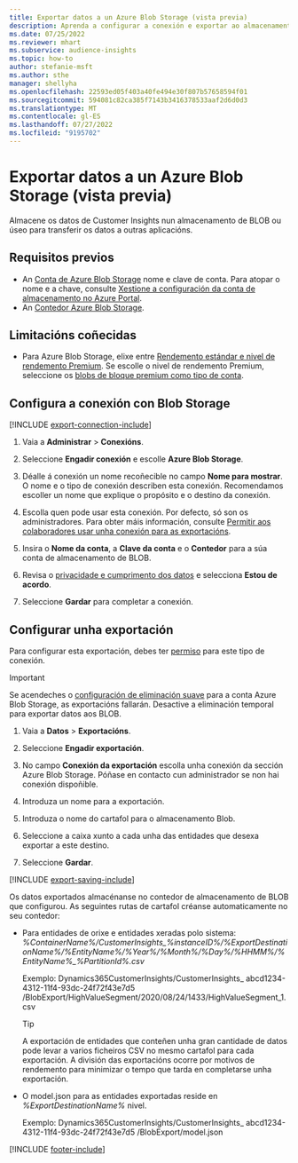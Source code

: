 ```yaml
---
title: Exportar datos a un Azure Blob Storage (vista previa)
description: Aprenda a configurar a conexión e exportar ao almacenamento de BLOB.
ms.date: 07/25/2022
ms.reviewer: mhart
ms.subservice: audience-insights
ms.topic: how-to
author: stefanie-msft
ms.author: sthe
manager: shellyha
ms.openlocfilehash: 22593ed05f403a40fe494e30f807b57658594f01
ms.sourcegitcommit: 594081c82ca385f7143b3416378533aaf2d6d0d3
ms.translationtype: MT
ms.contentlocale: gl-ES
ms.lasthandoff: 07/27/2022
ms.locfileid: "9195702"
---
```

# <a name="export-data-to-an-azure-blob-storage-preview"></a>Exportar datos a un Azure Blob Storage (vista previa)

Almacene os datos de Customer Insights nun almacenamento de BLOB ou úseo para transferir os datos a outras aplicacións.

## <a name="prerequisites"></a>Requisitos previos

- An [Conta de Azure Blob Storage](/azure/storage/blobs/create-data-lake-storage-account) nome e clave de conta. Para atopar o nome e a chave, consulte [Xestione a configuración da conta de almacenamento no Azure Portal](/azure/storage/common/storage-account-manage).
- An [Contedor Azure Blob Storage](/azure/storage/blobs/storage-quickstart-blobs-portal#create-a-container).

## <a name="known-limitations"></a>Limitacións coñecidas

- Para Azure Blob Storage, elixe entre [Rendemento estándar e nivel de rendemento Premium](/azure/storage/blobs/storage-blob-performance-tiers). Se escolle o nivel de rendemento Premium, seleccione os [blobs de bloque premium como tipo de conta](/azure/storage/common/storage-account-overview#types-of-storage-accounts).

## <a name="set-up-connection-to-blob-storage"></a>Configura a conexión con Blob Storage

[!INCLUDE [export-connection-include](includes/export-connection-admn.md)]

1. Vaia a **Administrar** > **Conexións**.

1. Seleccione **Engadir conexión** e escolle **Azure Blob Storage**.

1. Déalle á conexión un nome recoñecible no campo **Nome para mostrar**. O nome e o tipo de conexión describen esta conexión. Recomendamos escoller un nome que explique o propósito e o destino da conexión.

1. Escolla quen pode usar esta conexión. Por defecto, só son os administradores. Para obter máis información, consulte [Permitir aos colaboradores usar unha conexión para as exportacións](connections.md#allow-contributors-to-use-a-connection-for-exports).

1. Insira o **Nome da conta**, a **Clave da conta** e o **Contedor** para a súa conta de almacenamento de BLOB.

1. Revisa o [privacidade e cumprimento dos datos](connections.md#data-privacy-and-compliance) e selecciona **Estou de acordo**.

1. Seleccione **Gardar** para completar a conexión.

## <a name="configure-an-export"></a>Configurar unha exportación

Para configurar esta exportación, debes ter [permiso](export-destinations.md#set-up-a-new-export) para este tipo de conexión.

> [!IMPORTANT]
> Se acendeches o [configuración de eliminación suave](/azure/storage/blobs/soft-delete-blob-enable) para a conta Azure Blob Storage, as exportacións fallarán. Desactive a eliminación temporal para exportar datos aos BLOB.

1. Vaia a **Datos** > **Exportacións**.

1. Seleccione **Engadir exportación**.

1. No campo **Conexión da exportación** escolla unha conexión da sección Azure Blob Storage. Póñase en contacto cun administrador se non hai conexión dispoñible.

1. Introduza un nome para a exportación.

1. Introduza o nome do cartafol para o almacenamento Blob.

1. Seleccione a caixa xunto a cada unha das entidades que desexa exportar a este destino.

1. Seleccione **Gardar**.

[!INCLUDE [export-saving-include](includes/export-saving.md)]

Os datos exportados almacénanse no contedor de almacenamento de BLOB que configurou. As seguintes rutas de cartafol créanse automaticamente no seu contedor:

- Para entidades de orixe e entidades xeradas polo sistema:   
  *%ContainerName%/CustomerInsights_%instanceID%/%ExportDestinationName%/%EntityName%/%Year%/%Month%/%Day%/%HHMM%/%EntityName%_%PartitionId%.csv*  

  Exemplo: Dynamics365CustomerInsights/CustomerInsights_ abcd1234-4312-11f4-93dc-24f72f43e7d5 /BlobExport/HighValueSegment/2020/08/24/1433/HighValueSegment_1.csv
  
  > [!TIP]
  > A exportación de entidades que conteñen unha gran cantidade de datos pode levar a varios ficheiros CSV no mesmo cartafol para cada exportación. A división das exportacións ocorre por motivos de rendemento para minimizar o tempo que tarda en completarse unha exportación.

- O model.json para as entidades exportadas reside en *%ExportDestinationName%* nivel.  
  
  Exemplo: Dynamics365CustomerInsights/CustomerInsights_ abcd1234-4312-11f4-93dc-24f72f43e7d5 /BlobExport/model.json

[!INCLUDE [footer-include](includes/footer-banner.md)]
